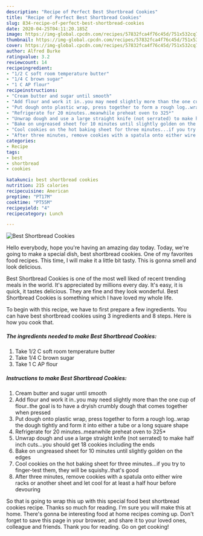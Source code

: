 ```yaml
---
description: "Recipe of Perfect Best Shortbread Cookies"
title: "Recipe of Perfect Best Shortbread Cookies"
slug: 834-recipe-of-perfect-best-shortbread-cookies
date: 2020-04-25T04:11:20.185Z
image: https://img-global.cpcdn.com/recipes/57832fca4f76c45d/751x532cq70/best-shortbread-cookies-recipe-main-photo.jpg
thumbnail: https://img-global.cpcdn.com/recipes/57832fca4f76c45d/751x532cq70/best-shortbread-cookies-recipe-main-photo.jpg
cover: https://img-global.cpcdn.com/recipes/57832fca4f76c45d/751x532cq70/best-shortbread-cookies-recipe-main-photo.jpg
author: Alfred Burke
ratingvalue: 3.2
reviewcount: 14
recipeingredient:
- "1/2 C soft room temperature butter"
- "1/4 C brown sugar"
- "1 C AP flour"
recipeinstructions:
- "Cream butter and sugar until smooth"
- "Add flour and work it in..you may need slightly more than the one cup of flour..the goal is to have a dryish crumbly dough that comes together when pressed"
- "Put dough onto plastic wrap, press together to form a rough log..wrap the dough tightly and form it into either a tube or a long square shape"
- "Refrigerate for 20 minutes..meanwhile preheat oven to 325*"
- "Unwrap dough and use a large straight knife (not serrated) to make half inch cuts...you should get 18 cookies including the ends"
- "Bake on ungreased sheet for 10 minutes until slightly golden on the edges"
- "Cool cookies on the hot baking sheet for three minutes...if you try to finger-test them, they will be squishy..that&#39;s good"
- "After three minutes, remove cookies with a spatula onto either wire racks or another sheet and let cool for at least a half hour before devouring"
categories:
- Recipe
tags:
- best
- shortbread
- cookies

katakunci: best shortbread cookies 
nutrition: 215 calories
recipecuisine: American
preptime: "PT17M"
cooktime: "PT55M"
recipeyield: "4"
recipecategory: Lunch

---
```



![Best Shortbread Cookies](https://img-global.cpcdn.com/recipes/57832fca4f76c45d/751x532cq70/best-shortbread-cookies-recipe-main-photo.jpg)

Hello everybody, hope you're having an amazing day today. Today, we're going to make a special dish, best shortbread cookies. One of my favorites food recipes. This time, I will make it a little bit tasty. This is gonna smell and look delicious.



Best Shortbread Cookies is one of the most well liked of recent trending meals in the world. It's appreciated by millions every day. It's easy, it is quick, it tastes delicious. They are fine and they look wonderful. Best Shortbread Cookies is something which I have loved my whole life.


To begin with this recipe, we have to first prepare a few ingredients. You can have best shortbread cookies using 3 ingredients and 8 steps. Here is how you cook that.

<!--inarticleads1-->

##### The ingredients needed to make Best Shortbread Cookies:

1. Take 1/2 C soft room temperature butter
1. Take 1/4 C brown sugar
1. Take 1 C AP flour




<!--inarticleads2-->

##### Instructions to make Best Shortbread Cookies:

1. Cream butter and sugar until smooth
1. Add flour and work it in..you may need slightly more than the one cup of flour..the goal is to have a dryish crumbly dough that comes together when pressed
1. Put dough onto plastic wrap, press together to form a rough log..wrap the dough tightly and form it into either a tube or a long square shape
1. Refrigerate for 20 minutes..meanwhile preheat oven to 325*
1. Unwrap dough and use a large straight knife (not serrated) to make half inch cuts...you should get 18 cookies including the ends
1. Bake on ungreased sheet for 10 minutes until slightly golden on the edges
1. Cool cookies on the hot baking sheet for three minutes...if you try to finger-test them, they will be squishy..that&#39;s good
1. After three minutes, remove cookies with a spatula onto either wire racks or another sheet and let cool for at least a half hour before devouring




So that is going to wrap this up with this special food best shortbread cookies recipe. Thanks so much for reading. I'm sure you will make this at home. There's gonna be interesting food at home recipes coming up. Don't forget to save this page in your browser, and share it to your loved ones, colleague and friends. Thank you for reading. Go on get cooking!
